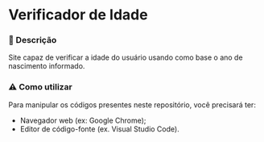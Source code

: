 # Verificador de Idade

### 📌 Descrição
Site capaz de verificar a idade do usuário usando como base o ano de nascimento informado.

### ⚠ Como utilizar
Para manipular os códigos presentes neste repositório, você precisará ter:

- Navegador web (ex: Google Chrome);
- Editor de código-fonte (ex. Visual Studio Code).
